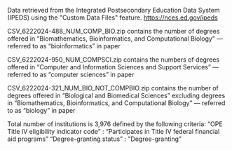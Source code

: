 Data retrieved from the Integrated Postsecondary Education Data System (IPEDS) using the "Custom Data Files" feature. https://nces.ed.gov/ipeds 

CSV_6222024-488_NUM_COMP_BIO.zip contains the number of degrees offered in “Biomathematics, Bioinformatics, and Computational Biology” — referred to as “bioinformatics” in paper

CSV_6222024-950_NUM_COMPSCI.zip contains the numbers of degrees offered in “Computer and Information Sciences and Support Services” — referred to as “computer sciences” in paper


CSV_6222024-321_NUM_BIO_NOT_COMPBIO.zip contains the number of degrees offered in “Biological and Biomedical Sciences” excluding degrees in “Biomathematics, Bioinformatics, and Computational Biology” — referred to as “biology” in paper


Total number of institutions is 3,976 defined by the following criteria: 
“OPE Title IV eligibility indicator code” : “Participates in Title IV federal financial aid programs”
“Degree-granting status” : "Degree-granting”


